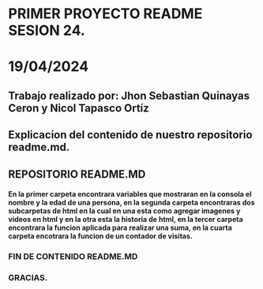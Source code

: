 #  PRIMER PROYECTO README SESION 24. 
# 19/04/2024

## Trabajo realizado por: Jhon Sebastian Quinayas Ceron y Nicol Tapasco Ortíz



## Explicacion del contenido de nuestro repositorio readme.md.
## REPOSITORIO README.MD




#### En la primer carpeta encontrara variables que mostraran en la consola el nombre y la edad de una persona, en la segunda carpeta encontraras dos subcarpetas de html en la cual en una esta como agregar imagenes y videos en html y en la otra esta la historia de html, en la tercer carpeta  encontrara la funcion aplicada para realizar una suma, en la cuarta carpeta encotrara la funcion de un contador de visitas. 


### FIN  DE CONTENIDO README.MD
### GRACIAS.
